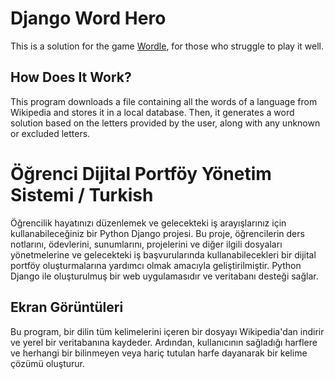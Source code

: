 # Django Word Hero
This is a solution for the game [Wordle](https://wordlegame.org/tr), for those who struggle to play it well.

## How Does It Work?
This program downloads a file containing all the words of a language from Wikipedia and stores it in a local database. Then, it generates a word solution based on the letters provided by the user, along with any unknown or excluded letters.

# Öğrenci Dijital Portföy Yönetim Sistemi / Turkish
Öğrencilik hayatınızı düzenlemek ve gelecekteki iş arayışlarınız için kullanabileceğiniz bir Python Django projesi.
Bu proje, öğrencilerin ders notlarını, ödevlerini, sunumlarını, projelerini ve diğer ilgili dosyaları yönetmelerine ve gelecekteki iş başvurularında kullanabilecekleri bir dijital portföy oluşturmalarına yardımcı olmak amacıyla geliştirilmiştir. Python Django ile oluşturulmuş bir web uygulamasıdır ve veritabanı desteği sağlar.

## Ekran Görüntüleri
Bu program, bir dilin tüm kelimelerini içeren bir dosyayı Wikipedia'dan indirir ve yerel bir veritabanına kaydeder. Ardından, kullanıcının sağladığı harflere ve herhangi bir bilinmeyen veya hariç tutulan harfe dayanarak bir kelime çözümü oluşturur.
